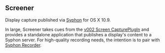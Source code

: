 
## Screener
Display capture published via [Syphon](http://syphon.v002.info) for OS X 10.9.

In large, Screener takes cues from the [v002 Screen CapturePlugIn](https://github.com/v002/v002-Media-Tools) and provides a standalone application that publishes a display's content to a Syphon server. For high-quality recording needs, the intention is to pair with [Syphon Recorder](http://syphon.v002.info/recorder/).
